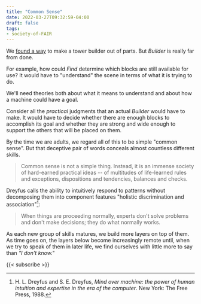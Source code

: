 ```yaml
---
title: "Common Sense"
date: 2022-03-27T09:32:59-04:00
draft: false
tags:
- society-of-FAIR
---
```


We [found a way](https://donnywinston.com/posts/the-world-of-blocks/) to make a tower builder out of parts. But *Builder* is really far from done.

For example, how could *Find* determine which blocks are still available for use? It would have to "understand" the scene in terms of what it is trying to do.

We'll need theories both about what it means to understand and about how a machine could have a goal. 

Consider all the *practical* judgments that an actual *Builder* would have to make. It would have to decide whether there are enough blocks to accomplish its goal and whether they are strong and wide enough to support the others that will be placed on them. 

By the time we are adults, we regard all of this to be simple "common sense". But that deceptive pair of words conceals almost countless different skills. 

> Common sense is not a simple thing. Instead, it is an immense society of hard-earned practical ideas -- of multitudes of life-learned rules and exceptions, dispositions and tendencies, balances and checks.

Dreyfus calls the ability to intuitively respond to patterns without decomposing them into component features "holistic discrimination and association"[^1]:
> When things are proceeding normally, experts don't solve problems and don't make decisions; they do what normally works.

As each new group of skills matures, we build more layers on top of them. As time goes on, the layers below become increasingly remote until, when we try to speak of them in later life, we find ourselves with little more to say than *"I don't know."*

[^1]: H. L. Dreyfus and S. E. Dreyfus, *Mind over machine: the power of human intuition and expertise in the era of the computer*. New York: The Free Press, 1988.

{{< subscribe >}}